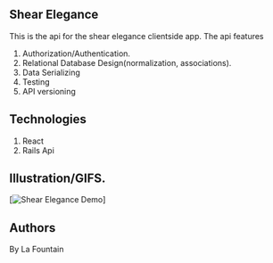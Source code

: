 ## Shear Elegance

This is the api for the shear elegance clientside app. The api features

1. Authorization/Authentication.
2. Relational Database Design(normalization, associations).
3. Data Serializing
4. Testing
5. API versioning

## Technologies

1.  React
2.  Rails Api

## Illustration/GIFS.
[![Shear Elegance Demo](https://www.youtube.com/watch?v=Ld7kXqiSvJo&t=6s)]

## Authors

By La Fountain
